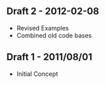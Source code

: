 ## Draft 2 - 2012-02-08

* Revised Examples
* Combined old code bases

## Draft 1 - 2011/08/01

* Initial Concept
